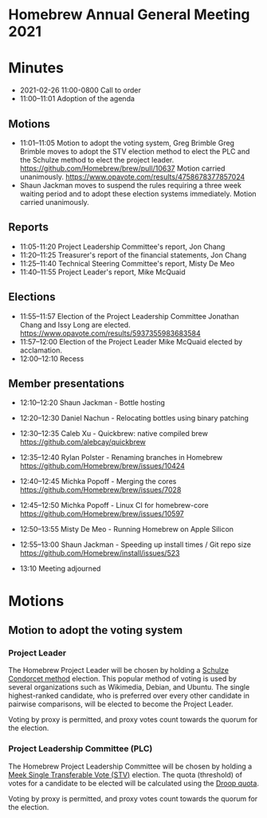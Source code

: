 # Homebrew Annual General Meeting 2021

# Minutes

- 2021-02-26 11:00-0800 Call to order
- 11:00–11:01 Adoption of the agenda

## Motions

- 11:01–11:05 Motion to adopt the voting system, Greg Brimble
  Greg Brimble moves to adopt the STV election method to elect the PLC and the Schulze method to elect the project leader. https://github.com/Homebrew/brew/pull/10637
  Motion carried unanimously.
  https://www.opavote.com/results/4758678377857024
- Shaun Jackman moves to suspend the rules requiring a three week waiting period and to adopt these election systems immediately.
  Motion carried unanimously.

## Reports

- 11:05-11:20 Project Leadership Committee's report, Jon Chang
- 11:20–11:25 Treasurer's report of the financial statements, Jon Chang
- 11:25–11:40 Technical Steering Committee's report, Misty De Meo
- 11:40–11:55 Project Leader's report, Mike McQuaid

## Elections

- 11:55–11:57 Election of the Project Leadership Committee
  Jonathan Chang and Issy Long are elected.
  https://www.opavote.com/results/5937355983683584
- 11:57–12:00 Election of the Project Leader
  Mike McQuaid elected by acclamation.
- 12:00–12:10 Recess

## Member presentations

- 12:10–12:20 Shaun Jackman - Bottle hosting
- 12:20–12:30 Daniel Nachun - Relocating bottles using binary patching
- 12:30–12:35 Caleb Xu - Quickbrew: native compiled brew https://github.com/alebcay/quickbrew
- 12:35–12:40 Rylan Polster - Renaming branches in Homebrew https://github.com/Homebrew/brew/issues/10424
- 12:40–12:45 Michka Popoff - Merging the cores https://github.com/Homebrew/brew/issues/7028
- 12:45–12:50 Michka Popoff - Linux CI for homebrew-core https://github.com/Homebrew/brew/issues/10597
- 12:50–13:55 Misty De Meo - Running Homebrew on Apple Silicon
- 12:55–13:00 Shaun Jackman - Speeding up install times / Git repo size https://github.com/Homebrew/install/issues/523

- 13:10 Meeting adjourned

# Motions

## Motion to adopt the voting system

### Project Leader

The Homebrew Project Leader will be chosen by holding a [Schulze Condorcet method](https://en.wikipedia.org/wiki/Schulze_method) election. This popular method of voting is used by several organizations such as Wikimedia, Debian, and Ubuntu. The single highest-ranked candidate, who is preferred over every other candidate in pairwise comparisons, will be elected to become the Project Leader.

Voting by proxy is permitted, and proxy votes count towards the quorum for the election.

### Project Leadership Committee (PLC)

The Homebrew Project Leadership Committee will be chosen by holding a [Meek Single Transferable Vote (STV)](https://en.wikipedia.org/wiki/Counting_single_transferable_votes#Meek) election. The quota (threshold) of votes for a candidate to be elected will be calculated using the [Droop quota](https://en.wikipedia.org/wiki/Droop_quota).

Voting by proxy is permitted, and proxy votes count towards the quorum for the election.
